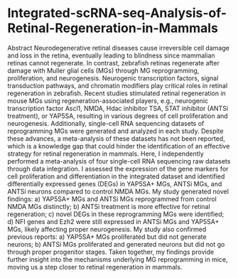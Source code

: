 # Integrated-scRNA-seq-Analysis-of-Retinal-Regeneration-in-Mammals
Abstract
Neurodegenerative retinal diseases cause irreversible cell damage and loss in the retina, eventually leading to blindness since mammalian retinas cannot regenerate. In contrast, zebrafish retinas regenerate after damage with Muller glial cells (MGs) through MG reprogramming, proliferation, and neurogenesis. Neurogenic transcription factors, signal transduction pathways, and chromatin modifiers play critical roles in retinal regeneration in zebrafish. Recent studies stimulated retinal regeneration in mouse MGs using regeneration-associated players, e.g., neurogenic transcription factor Ascl1, NMDA, Hdac inhibitor TSA, STAT inhibitor (ANTSi treatment), or YAP5SA, resulting in various degrees of cell proliferation and neurogenesis. Additionally, single-cell RNA sequencing datasets of reprogramming MGs were generated and analyzed in each study. Despite these advances, a meta-analysis of these datasets has not been reported, which is a knowledge gap that could hinder the identification of an effective strategy for retinal regeneration in mammals. Here, I independently performed a meta-analysis of four single-cell RNA sequencing raw datasets through data integration. I assessed the expression of the gene markers for cell proliferation and differentiation in the integrated dataset and identified differentially expressed genes (DEGs) in YAP5SA+ MGs, ANTSi MGs, and ANTSi neurons compared to control NMDA MGs. My study generated novel findings: a) YAP5SA+ MGs and ANTSi MGs reprogrammed from control NMDA MGs distinctly; b) ANTSi treatment is more effective for retinal regeneration; c) novel DEGs in these reprogramming MGs were identified; d) NFI genes and Ezh2 were still expressed in ANTSi MGs and YAP5SA+ MGs, likely affecting proper neurogenesis. My study also confirmed previous reports: a) YAP5SA+ MGs proliferated but did not generate neurons; b) ANTSi MGs proliferated and generated neurons but did not go through proper progenitor stages. Taken together, my findings provide further insight into the mechanisms underlying MG reprogramming in mice, moving us a step closer to retinal regeneration in mammals.
